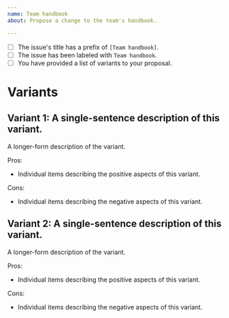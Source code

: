 ```yaml
---
name: Team handbook
about: Propose a change to the team's handbook.

---
```


- [ ] The issue's title has a prefix of `[Team handbook]`.
- [ ] The issue has been labeled with `Team handbook`.
- [ ] You have provided a list of variants to your proposal.

# Variants

## Variant 1: A single-sentence description of this variant.

A longer-form description of the variant.

Pros:

- Individual items describing the positive aspects of this variant.

Cons:

- Individual items describing the negative aspects of this variant.

## Variant 2: A single-sentence description of this variant.

A longer-form description of the variant.

Pros:

- Individual items describing the positive aspects of this variant.

Cons:

- Individual items describing the negative aspects of this variant.
